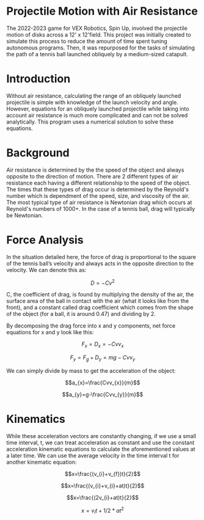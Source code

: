 # Projectile Motion with Air Resistance
The 2022-2023 game for VEX Robotics, Spin Up, involved the projectile motion of disks across a 12' x 12'field. This project was initially created to simulate this process to reduce the amount of time spent tuning autonomous programs. Then, it was repurposed for the tasks of simulating the path of a tennis ball launched obliquely by a medium-sized catapult.

# Introduction

Without air resistance, calculating the range of an obliquely launched projectile is simple with knowledge of the launch velocity and angle.  However, equations for an obliquely launched projectile while taking into account air resistance is much more complicated and can not be solved analytically.  This program uses a numerical solution to solve these equations.


# Background
Air resistance is determined by the the speed of the object and always opposite to the direction of motion.  There are 2 different types of air resistance each having a different relationship to the speed of the object.  The times that these types of drag occur is determined by the Reynold's number which is dependment of the speed, size, and viscosity of the air.  The most typical type of air resistance is Newtonian drag which occurs at Reynold's numbers of 1000+.  In the case of a tennis ball, drag will typically be Newtonian.

# Force Analysis
In the situation detailed here, the force of drag is proportional to the square of the tennis ball’s velocity and always acts in the opposite direction to the velocity.  We can denote this as:
```math
D=-Cv^{2}
```

C, the coefficient of drag, is found by multiplying the density of the air, the surface area of the ball in contact with the air (what it looks like from the front), and a constant called drag coefficient which comes from the shape of the object (for a ball, it is around 0.47) and dividing by 2.


By decomposing the drag force into x and y components, net force equations for x and y look like this: 
```math
F_{x}=D_{x}=-Cvv_{x}
```
```math
F_{y}=F_{g}+D_{y}=mg-Cvv_{y}
```

We can simply divide by mass to get the acceleration of the object:  
```math
a_{x}=\frac{Cvv_{x}}{m}
```
```math
a_{y}=g-\frac{Cvv_{y}}{m}
```

# Kinematics

While these acceleration vectors are constantly changing, if we use a small time interval, t, we can treat acceleration as constant and use the constant acceleration kinematic equations to calculate the aforementioned values at a later time.  We can use the average velocity in the time interval t for another kinematic equation: 
```math
x=\frac{(v_{i}+v_{f})t}{2}
```
```math
x=\frac{(v_{i}+v_{i}+at)t}{2}
```
```math
x=\frac{(2v_{i}+at)t}{2}
```
```math
x=v_{i}t+1/2*at^2
```


